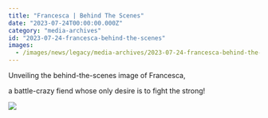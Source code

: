 ```yaml
---
title: "Francesca | Behind The Scenes"
date: "2023-07-24T00:00:00.000Z"
category: "media-archives"
id: "2023-07-24-francesca-behind-the-scenes"
images:
  - /images/news/legacy/media-archives/2023-07-24-francesca-behind-the-scenes/a610acb3e70449cc942adf0291095e9e_002.webp
---
```


Unveiling the behind-the-scenes image of Francesca,

a battle-crazy fiend whose only desire is to fight the strong!

![](/images/news/legacy/media-archives/2023-07-24-francesca-behind-the-scenes/a610acb3e70449cc942adf0291095e9e_002.webp)
